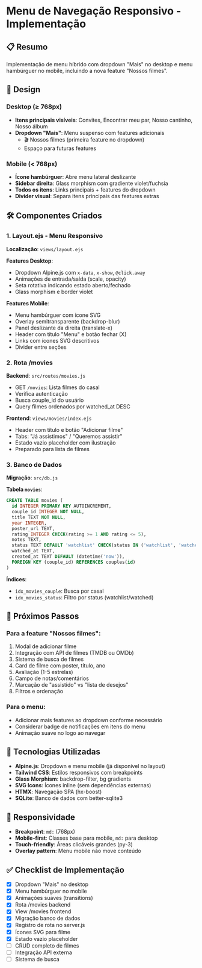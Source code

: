 # Menu de Navegação Responsivo - Implementação

## 📋 Resumo

Implementação de menu híbrido com dropdown "Mais" no desktop e menu hambúrguer no mobile, incluindo a nova feature "Nossos filmes".

## 🎨 Design

### Desktop (≥ 768px)

- **Itens principais visíveis**: Convites, Encontrar meu par, Nosso cantinho, Nosso álbum
- **Dropdown "Mais"**: Menu suspenso com features adicionais
  - 🎬 Nossos filmes (primeira feature no dropdown)
  - Espaço para futuras features

### Mobile (< 768px)

- **Ícone hambúrguer**: Abre menu lateral deslizante
- **Sidebar direita**: Glass morphism com gradiente violet/fuchsia
- **Todos os itens**: Links principais + features do dropdown
- **Divider visual**: Separa itens principais das features extras

## 🛠️ Componentes Criados

### 1. Layout.ejs - Menu Responsivo

**Localização**: `views/layout.ejs`

**Features Desktop**:

- Dropdown Alpine.js com `x-data`, `x-show`, `@click.away`
- Animações de entrada/saída (scale, opacity)
- Seta rotativa indicando estado aberto/fechado
- Glass morphism e border violet

**Features Mobile**:

- Menu hambúrguer com ícone SVG
- Overlay semitransparente (backdrop-blur)
- Panel deslizante da direita (translate-x)
- Header com título "Menu" e botão fechar (X)
- Links com ícones SVG descritivos
- Divider entre seções

### 2. Rota /movies

**Backend**: `src/routes/movies.js`

- GET `/movies`: Lista filmes do casal
- Verifica autenticação
- Busca couple_id do usuário
- Query filmes ordenados por watched_at DESC

**Frontend**: `views/movies/index.ejs`

- Header com título e botão "Adicionar filme"
- Tabs: "Já assistimos" / "Queremos assistir"
- Estado vazio placeholder com ilustração
- Preparado para lista de filmes

### 3. Banco de Dados

**Migração**: `src/db.js`

**Tabela `movies`**:

```sql
CREATE TABLE movies (
  id INTEGER PRIMARY KEY AUTOINCREMENT,
  couple_id INTEGER NOT NULL,
  title TEXT NOT NULL,
  year INTEGER,
  poster_url TEXT,
  rating INTEGER CHECK(rating >= 1 AND rating <= 5),
  notes TEXT,
  status TEXT DEFAULT 'watchlist' CHECK(status IN ('watchlist', 'watched')),
  watched_at TEXT,
  created_at TEXT DEFAULT (datetime('now')),
  FOREIGN KEY (couple_id) REFERENCES couples(id)
)
```

**Índices**:

- `idx_movies_couple`: Busca por casal
- `idx_movies_status`: Filtro por status (watchlist/watched)

## 🎯 Próximos Passos

### Para a feature "Nossos filmes":

1. Modal de adicionar filme
2. Integração com API de filmes (TMDB ou OMDb)
3. Sistema de busca de filmes
4. Card de filme com poster, título, ano
5. Avaliação (1-5 estrelas)
6. Campo de notas/comentários
7. Marcação de "assistido" vs "lista de desejos"
8. Filtros e ordenação

### Para o menu:

- Adicionar mais features ao dropdown conforme necessário
- Considerar badge de notificações em itens do menu
- Animação suave no logo ao navegar

## 🔧 Tecnologias Utilizadas

- **Alpine.js**: Dropdown e menu mobile (já disponível no layout)
- **Tailwind CSS**: Estilos responsivos com breakpoints
- **Glass Morphism**: backdrop-filter, bg gradients
- **SVG Icons**: Ícones inline (sem dependências externas)
- **HTMX**: Navegação SPA (hx-boost)
- **SQLite**: Banco de dados com better-sqlite3

## 📱 Responsividade

- **Breakpoint**: `md:` (768px)
- **Mobile-first**: Classes base para mobile, `md:` para desktop
- **Touch-friendly**: Áreas clicáveis grandes (py-3)
- **Overlay pattern**: Menu mobile não move conteúdo

## ✅ Checklist de Implementação

- [x] Dropdown "Mais" no desktop
- [x] Menu hambúrguer no mobile
- [x] Animações suaves (transitions)
- [x] Rota /movies backend
- [x] View /movies frontend
- [x] Migração banco de dados
- [x] Registro de rota no server.js
- [x] Ícones SVG para filme
- [x] Estado vazio placeholder
- [ ] CRUD completo de filmes
- [ ] Integração API externa
- [ ] Sistema de busca
